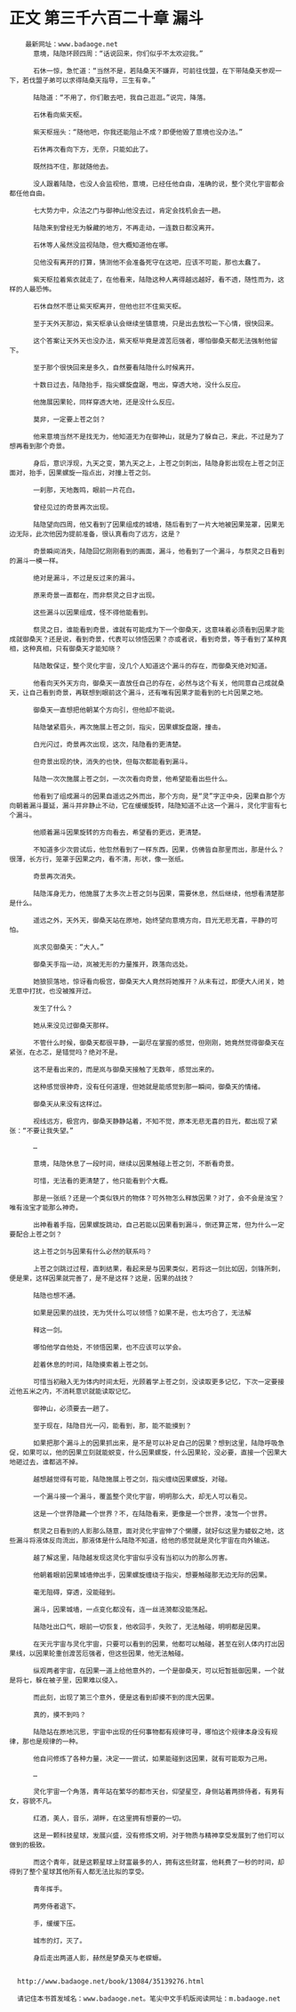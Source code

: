 # 正文 第三千六百二十章 漏斗
        最新网址：www.badaoge.net
          意境，陆隐环顾四周：“话说回来，你们似乎不太欢迎我。”
      
          石休一惊，急忙道：“当然不是，若陆桑天不嫌弃，可前往伐盟，在下带陆桑天参观一下，若伐盟子弟可以求得陆桑天指导，三生有幸。”
      
          陆隐道：“不用了，你们散去吧，我自己逛逛。”说完，降落。
      
          石休看向紫天枢。
      
          紫天枢摇头：“随他吧，你我还能阻止不成？即便他毁了意境也没办法。”
      
          石休再次看向下方，无奈，只能如此了。
      
          既然挡不住，那就随他去。
      
          没人跟着陆隐，也没人会监视他，意境，已经任他自由，准确的说，整个灵化宇宙都会都任他自由。
      
          七大势力中，众法之门与御神山他没去过，肯定会找机会去一趟。
      
          陆隐来到曾经无为躲藏的地方，不再走动，一连数日都没离开。
      
          石休等人虽然没监视陆隐，但大概知道他在哪。
      
          见他没有离开的打算，猜测他不会准备死守在这吧，应该不可能，那也太蠢了。
      
          紫天枢拉着紫衣就走了，在他看来，陆隐这种人离得越远越好，看不透，随性而为，这样的人最恐怖。
      
          石休自然不愿让紫天枢离开，但他也拦不住紫天枢。
      
          至于天外天那边，紫天枢承认会继续坐镇意境，只是出去放松一下心情，很快回来。
      
          这个答案让天外天也没办法，紫天枢毕竟是渡苦厄强者，哪怕御桑天都无法强制他留下。
      
          至于那个很快回来是多久，自然要看陆隐什么时候离开。
      
          十数日过去，陆隐抬手，指尖螺旋盘踞，甩出，穿透大地，没什么反应。
      
          他施展因果轮，同样穿透大地，还是没什么反应。
      
          莫非，一定要上苍之剑？
      
          他来意境当然不是找无为，他知道无为在御神山，就是为了躲自己，来此，不过是为了想再看到那个奇景。
      
          身后，意识浮现，九天之变，第九天之上，上苍之剑刺出，陆隐身影出现在上苍之剑正面对，抬手，因果螺旋一指点出，对撞上苍之剑。
      
          一刹那，天地轰鸣，眼前一片花白。
      
          曾经见过的奇景再次出现。
      
          陆隐望向四周，他又看到了因果组成的城墙，随后看到了一片大地被因果笼罩，因果无边无际，此次他因为提前准备，很认真看向了远方，这是？
      
          奇景瞬间消失，陆隐回忆刚刚看到的画面，漏斗，他看到了一个漏斗，与祭灵之日看到的漏斗一模一样。
      
          绝对是漏斗，不过是反过来的漏斗。
      
          原来奇景一直都在，而非祭灵之日才出现。
      
          这些漏斗以因果组成，怪不得他能看到。
      
          祭灵之日，谁能看到奇景，谁就有可能成为下一个御桑天，这意味着必须看到因果才能成就御桑天？还是说，看到奇景，代表可以领悟因果？亦或者说，看到奇景，等于看到了某种真相，这种真相，只有御桑天才能知晓？
      
          陆隐敢保证，整个灵化宇宙，没几个人知道这个漏斗的存在，而御桑天绝对知道。
      
          他看向天外天方向，御桑天一直放任自己的存在，必然与这个有关，他同意自己成就桑天，让自己看到奇景，再联想到眼前这个漏斗，还有唯有因果才能看到的七片因果之地。
      
          御桑天一直想把他朝某个方向引，但他却不能说。
      
          陆隐皱紧眉头，再次施展上苍之剑，指尖，因果螺旋盘踞，撞击。
      
          白光闪过，奇景再次出现，这次，陆隐看的更清楚。
      
          但奇景出现的快，消失的也快，但每次都能看到漏斗。
      
          陆隐一次次施展上苍之剑，一次次看向奇景，他希望能看出些什么。
      
          他看到了组成漏斗的因果自遥远之外而出，那个方向，是“灵”字正中央，因果自那个方向朝着漏斗蔓延，漏斗并非静止不动，它在缓缓旋转，陆隐知道不止这一个漏斗，灵化宇宙有七个漏斗。
      
          他顺着漏斗因果旋转的方向看去，希望看的更远，更清楚。
      
          不知道多少次尝试后，他忽然看到了一样东西，因果，仿佛皆自那里而出，那是什么？很薄，长方行，笼罩于因果之内，看不清，形状，像一张纸。
      
          奇景再次消失。
      
          陆隐浑身无力，他施展了太多次上苍之剑与因果，需要休息，然后继续，他想看清楚那是什么。
      
          遥远之外，天外天，御桑天站在原地，始终望向意境方向，目光无悲无喜，平静的可怕。
      
          岚求见御桑天：“大人。”
      
          御桑天手指一动，岚被无形的力量推开，跌落向远处。
      
          她狼狈落地，惊讶看向极宫，御桑天大人竟然将她推开？从未有过，即便大人闭关，她无意中打扰，也没被推开过。
      
          发生了什么？
      
          她从来没见过御桑天那样。
      
          不管什么时候，御桑天都很平静，一副尽在掌握的感觉，但刚刚，她竟然觉得御桑天在紧张，在忐忑，是错觉吗？绝对不是。
      
          这不是看出来的，而是岚与御桑天接触了无数年，感觉出来的。
      
          这种感觉很神奇，没有任何道理，但她就是能感觉到那一瞬间，御桑天的情绪。
      
          御桑天从来没有这样过。
      
          视线远方，极宫内，御桑天静静站着，不知不觉，原本无悲无喜的目光，都出现了紧张：“不要让我失望。”
      
          …
      
          意境，陆隐休息了一段时间，继续以因果触碰上苍之剑，不断看奇景。
      
          可惜，无法看的更清楚了，他只能看到个大概。
      
          那是一张纸？还是一个类似铁片的物体？可外物怎么释放因果？对了，会不会是浊宝？唯有浊宝才能那么神奇。
      
          出神看着手指，因果螺旋跳动，自己若能以因果看到漏斗，倒还算正常，但为什么一定要配合上苍之剑？
      
          这上苍之剑与因果有什么必然的联系吗？
      
          上苍之剑跳过过程，直刺结果，看起来是与因果类似，若将这一剑比如因，剑锋所刺，便是果，这样因果就完善了，是不是这样？这是，因果的战技？
      
          陆隐也想不通。
      
          如果是因果的战技，无为凭什么可以领悟？如果不是，也太巧合了，无法解
      
          释这一剑。
      
          哪怕他学自他处，不领悟因果，也不应该可以学会。
      
          趁着休息的时间，陆隐摸索着上苍之剑。
      
          可惜当初融入无为体内时间太短，光顾着学上苍之剑，没读取更多记忆，下次一定要接近他五米之内，不消耗意识就能读取记忆。
      
          御神山，必须要去一趟了。
      
          至于现在，陆隐目光一闪，能看到，那，能不能摸到？
      
          如果把那个漏斗上的因果抓出来，是不是可以补足自己的因果？想到这里，陆隐呼吸急促，如果可以，他的因果立刻就能蜕变，什么因果螺旋，什么因果轮，没必要，直接一个因果大地砸过去，谁都逃不掉。
      
          越想越觉得有可能，陆隐施展上苍之剑，指尖缠绕因果螺旋，对碰。
      
          一个漏斗接一个漏斗，覆盖整个灵化宇宙，明明那么大，却无人可以看见。
      
          这是一个世界隐藏一个世界？不，在陆隐看来，更像是一个世界，凌驾一个世界。
      
          祭灵之日看到的人影那么随意，面对灵化宇宙伸了个懒腰，就好似这里为蝼蚁之地，这些漏斗将液体反向流出，那液体是什么陆隐不知道，给他的感觉就是灵化宇宙在向外输送。
      
          越了解这里，陆隐越发现这灵化宇宙似乎没有当初以为的那么厉害。
      
          他朝着眼前因果城墙伸出手，因果螺旋缠绕于指尖，想要触碰那无边无际的因果。
      
          毫无阻碍，穿透，没能碰到。
      
          漏斗，因果城墙，一点变化都没有，连一丝涟漪都没能荡起。
      
          陆隐吐出口气，眼前一切恢复，他收回手，失败了，无法触碰，明明都是因果。
      
          在天元宇宙与灵化宇宙，只要可以看到的因果，他都可以触碰，甚至在别人体内打出因果线，以因果轮重创渡苦厄强者，但这些因果，他无法触碰。
      
          纵观两者宇宙，在因果一道上给他意外的，一个是御桑天，可以短暂抵御因果，一个就是将七，躲在被子里，因果难以侵入。
      
          而此刻，出现了第三个意外，便是这看到却摸不到的庞大因果。
      
          真的，摸不到吗？
      
          陆隐站在原地沉思，宇宙中出现的任何事物都有规律可寻，哪怕这个规律本身没有规律，那也是规律的一种。
      
          他自问修炼了各种力量，决定一一尝试，如果能碰到这因果，就有可能取为己用。
      
          …
      
          灵化宇宙一个角落，青年站在繁华的都市天台，仰望星空，身侧站着两排侍者，有男有女，容貌不凡。
      
          红酒，美人，音乐，湖畔，在这里拥有想要的一切。
      
          这是一颗科技星球，发展兴盛，没有修炼文明，对于物质与精神享受发展到了他们可以做到的极致。
      
          而这个青年，就是这颗星球上财富最多的人，拥有这些财富，他耗费了一秒的时间，却得到了整个星球其他所有人都无法比拟的享受。
      
          青年挥手。
      
          两旁侍者退下。
      
          手，缓缓下压。
      
          城市的灯，灭了。
      
          身后走出两道人影，赫然是梦桑天与老蝾螈。
      
      
      http://www.badaoge.net/book/13084/35139276.html
      
      请记住本书首发域名：www.badaoge.net。笔尖中文手机版阅读网址：m.badaoge.net